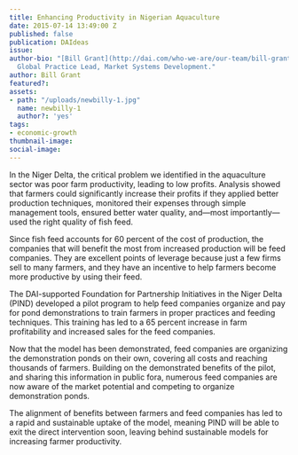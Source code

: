 ```yaml
---
title: Enhancing Productivity in Nigerian Aquaculture
date: 2015-07-14 13:49:00 Z
published: false
publication: DAIdeas
issue: 
author-bio: "[Bill Grant](http://dai.com/who-we-are/our-team/bill-grant) is DAI's
  Global Practice Lead, Market Systems Development."
author: Bill Grant
featured?: 
assets:
- path: "/uploads/newbilly-1.jpg"
  name: newbilly-1
  author?: 'yes'
tags:
- economic-growth
thumbnail-image:
social-image:
---
```


<p>In the Niger Delta, the critical problem we identified in the aquaculture sector was poor farm productivity, leading to low profits. Analysis showed that farmers could significantly increase their profits if they applied better production techniques, monitored their expenses through simple management tools, ensured better water quality, and—most importantly—used the right quality of fish feed.</p> 
<p>Since fish feed accounts for 60 percent of the cost of production, the companies that will benefit the most from increased production will be feed companies. They are excellent points of leverage because just a few firms sell to many farmers, and they have an incentive to help farmers become more productive by using their feed.</p>



  <p>The DAI-supported Foundation for Partnership Initiatives in the Niger Delta (PIND) developed a pilot program to help feed companies organize and pay for pond demonstrations to train farmers in proper practices and feeding techniques. This training has led to a 65 percent increase in farm profitability and increased sales for the feed companies.</p><p>Now that the model has been demonstrated, feed companies are organizing the demonstration ponds on their own, covering all costs and reaching thousands of farmers. Building on the demonstrated benefits of the pilot, and sharing this information in public fora, numerous feed companies are now aware of the market potential and competing to organize demonstration ponds.</p><p>The alignment of benefits between farmers and feed companies has led to a rapid and sustainable uptake of the model, meaning PIND will be able to exit the direct intervention soon, leaving behind sustainable models for increasing farmer productivity.</p>
